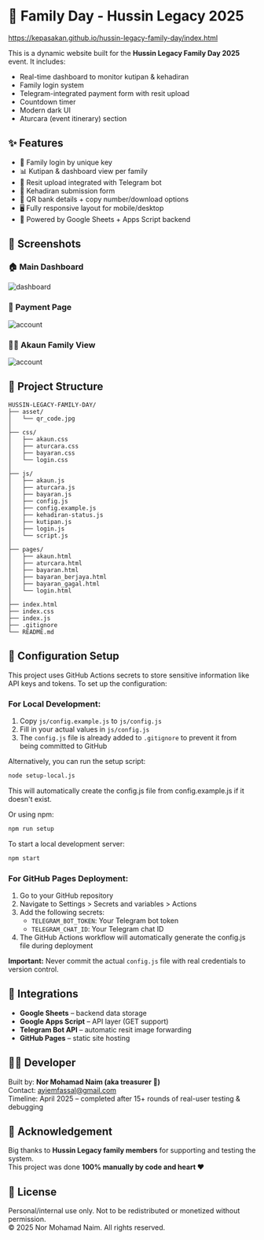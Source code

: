 # 🏡 Family Day - Hussin Legacy 2025

https://kepasakan.github.io/hussin-legacy-family-day/index.html

This is a dynamic website built for the **Hussin Legacy Family Day 2025** event. It includes:

- Real-time dashboard to monitor kutipan & kehadiran
- Family login system
- Telegram-integrated payment form with resit upload
- Countdown timer
- Modern dark UI
- Aturcara (event itinerary) section

## ✨ Features

- 🔐 Family login by unique key
- 📊 Kutipan & dashboard view per family
- 🧾 Resit upload integrated with Telegram bot
- 📅 Kehadiran submission form
- 📸 QR bank details + copy number/download options
- 🖥️ Fully responsive layout for mobile/desktop
- 🧩 Powered by Google Sheets + Apps Script backend

## 📸 Screenshots

### 🏠 Main Dashboard
![dashboard](asset/dashboard.PNG)

### 🧾 Payment Page
![account](asset/payment.PNG)

### 🧑‍💼 Akaun Family View
![account](asset/account.PNG)

## 📁 Project Structure

```plaintext
HUSSIN-LEGACY-FAMILY-DAY/
├── asset/
│   └── qr_code.jpg
│
├── css/
│   ├── akaun.css
│   ├── aturcara.css
│   ├── bayaran.css
│   └── login.css
│
├── js/
│   ├── akaun.js
│   ├── aturcara.js
│   ├── bayaran.js
│   ├── config.js
│   ├── config.example.js
│   ├── kehadiran-status.js
│   ├── kutipan.js
│   ├── login.js
│   └── script.js
│
├── pages/
│   ├── akaun.html
│   ├── aturcara.html
│   ├── bayaran.html
│   ├── bayaran_berjaya.html
│   ├── bayaran_gagal.html
│   └── login.html
│
├── index.html
├── index.css
├── index.js
├── .gitignore
└── README.md
```

## 🔐  Configuration Setup

This project uses GitHub Actions secrets to store sensitive information like API keys and tokens. To set up the configuration:

### For Local Development:
1. Copy `js/config.example.js` to `js/config.js`
2. Fill in your actual values in `js/config.js`
3. The `config.js` file is already added to `.gitignore` to prevent it from being committed to GitHub

Alternatively, you can run the setup script:
```bash
node setup-local.js
```
This will automatically create the config.js file from config.example.js if it doesn't exist.

Or using npm:
```bash
npm run setup
```

To start a local development server:
```bash
npm start
```

### For GitHub Pages Deployment:
1. Go to your GitHub repository
2. Navigate to Settings > Secrets and variables > Actions
3. Add the following secrets:
   - `TELEGRAM_BOT_TOKEN`: Your Telegram bot token
   - `TELEGRAM_CHAT_ID`: Your Telegram chat ID
4. The GitHub Actions workflow will automatically generate the config.js file during deployment

**Important:** Never commit the actual `config.js` file with real credentials to version control.

## 🔧 Integrations

- **Google Sheets** – backend data storage
- **Google Apps Script** – API layer (GET support)
- **Telegram Bot API** – automatic resit image forwarding
- **GitHub Pages** – static site hosting

## 👨‍💻 Developer

Built by: **Nor Mohamad Naim (aka treasurer 🧾)**  
Contact: ayiemfassal@gmail.com  
Timeline: April 2025 – completed after 15+ rounds of real-user testing & debugging 

## 🙏 Acknowledgement

Big thanks to **Hussin Legacy family members** for supporting and testing the system.  
This project was done **100% manually by code and heart ❤️** 

## 📄 License

Personal/internal use only. Not to be redistributed or monetized without permission.  
© 2025 Nor Mohamad Naim. All rights reserved.
  
 
 